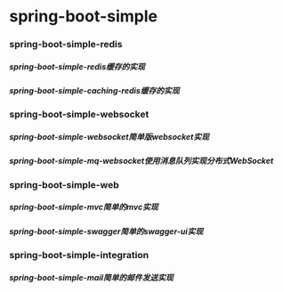 # spring-boot-simple

### spring-boot-simple-redis
##### spring-boot-simple-redis缓存的实现
##### spring-boot-simple-caching-redis缓存的实现


### spring-boot-simple-websocket
##### spring-boot-simple-websocket简单版websocket实现
##### spring-boot-simple-mq-websocket使用消息队列实现分布式WebSocket


### spring-boot-simple-web
##### spring-boot-simple-mvc简单的mvc实现
##### spring-boot-simple-swagger简单的swagger-ui实现


### spring-boot-simple-integration
##### spring-boot-simple-mail简单的邮件发送实现

